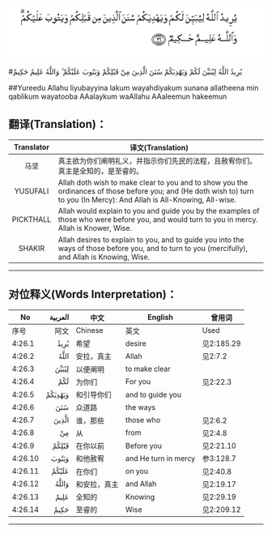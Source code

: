 ![004:026](images/004_026.gif)

#يُرِيدُ اللَّهُ لِيُبَيِّنَ لَكُمْ وَيَهْدِيَكُمْ سُنَنَ الَّذِينَ مِنْ قَبْلِكُمْ وَيَتُوبَ عَلَيْكُمْ ۗ وَاللَّهُ عَلِيمٌ حَكِيمٌ 

##Yureedu Allahu liyubayyina lakum wayahdiyakum sunana allatheena min qablikum wayatooba AAalaykum waAllahu AAaleemun hakeemun 

## 翻译(Translation)：

| Translator | 译文(Translation)                                            |
| :--------: | ------------------------------------------------------------ |
|    马坚    | 真主欲为你们阐明礼义，并指示你们先民的法程，且赦宥你们。真主是全知的，是至睿的。 |
|  YUSUFALI  | Allah doth wish to make clear to you and to show you the ordinances of those before you; and (He doth wish to) turn to you (In Mercy): And Allah is All-Knowing, All-wise. |
| PICKTHALL  | Allah would explain to you and guide you by the examples of those who were before you, and would turn to you in mercy. Allah is Knower, Wise. |
|   SHAKIR   | Allah desires to explain to you, and to guide you into the ways of those before you, and to turn to you (mercifully), and Allah is Knowing, Wise. |

---

## 对位释义(Words Interpretation)：

| No   | العربية | 中文    | English | 曾用词 |
| ---- | ------: | ------- | ------- | ------ |
| 序号 |    阿文 | Chinese | 英文    | Used   |
| 4:26.1  | يُرِيدُ    | 希望         | desire               | 见2:185.29 |
| 4:26.2  | اللَّهُ    | 安拉，真主   | Allah                | 见2:7.2 |
| 4:26.3  | لِيُبَيِّنَ   | 以便阐明     | to make clear        |            |
| 4:26.4  | لَكُمْ     | 为你们       | For you              | 见2:22.3   |
| 4:26.5  | وَيَهْدِيَكُمْ | 和引导你们   | and to guide you     |            |
| 4:26.6  | سُنَنَ     | 众道路       | the ways             |            |
| 4:26.7  | الَّذِينَ   | 谁，那些     | those who            | 见2:6.2    |
| 4:26.8  | مِنْ      | 从           | from                 | 见2:4.8    |
| 4:26.9  | قَبْلِكُمْ   | 在你以前     | Before you           | 见2:21.10  |
| 4:26.10 | وَيَتُوبَ   | 和他赦宥     | and He turn in mercy | 参3:128.7  |
| 4:26.11 | عَلَيْكُمْ   | 在你们       | on you               | 见2:40.8   |
| 4:26.12 | وَاللَّهُ   | 和安拉，真主 | and Allah            | 见2:19.17  |
| 4:26.13 | عَلِيمٌ    | 全知的       | Knowing              | 见2:29.19  |
| 4:26.14 | حَكِيمٌ    | 至睿的       | Wise                 | 见2:209.12 |

---
